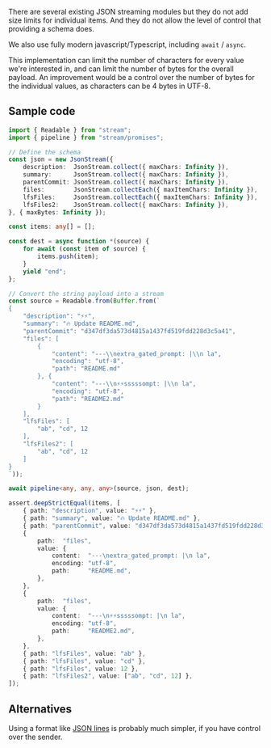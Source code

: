 There are several existing JSON streaming modules but they do not add size limits for individual items. And they do not allow the level of control that providing a schema does.

We also use fully modern javascript/Typescript, including `await` / `async`.

This implementation can limit the number of characters for every value we're interested in, and can limit the number of bytes for the overall payload. An improvement would be a control over the number of bytes for the individual values,
as characters can be 4 bytes in UTF-8.

## Sample code

```ts
import { Readable } from "stream";
import { pipeline } from "stream/promises";

// Define the schema
const json = new JsonStream({
	description:  JsonStream.collect({ maxChars: Infinity }),
	summary:      JsonStream.collect({ maxChars: Infinity }),
	parentCommit: JsonStream.collect({ maxChars: Infinity }),
	files:        JsonStream.collectEach({ maxItemChars: Infinity }),
	lfsFiles:     JsonStream.collectEach({ maxItemChars: Infinity }),
	lfsFiles2:    JsonStream.collect({ maxChars: Infinity }),
}, { maxBytes: Infinity });

const items: any[] = [];

const dest = async function *(source) {
	for await (const item of source) {
		items.push(item);
	}
	yield "end";
};

// Convert the string payload into a stream
const source = Readable.from(Buffer.from(`
{
	"description": "⚡️⚡️",
	"summary": "🔥 Update README.md",
	"parentCommit": "d347df3da573d4815a1437fd519fdd228d3c5a41",
	"files": [
		{
			"content": "---\\nextra_gated_prompt: |\\n la",
			"encoding": "utf-8",
			"path": "README.md"
		}, {
			"content": "---\\n⚡️⚡️sssssompt: |\\n la",
			"encoding": "utf-8",
			"path": "README2.md"
		}
	],
	"lfsFiles": [
		"ab", "cd", 12
	],
	"lfsFiles2": [
		"ab", "cd", 12
	]
}
`));

await pipeline<any, any, any>(source, json, dest);

assert.deepStrictEqual(items, [
	{ path: "description", value: "⚡️⚡️" },
	{ path: "summary", value: "🔥 Update README.md" },
	{ path: "parentCommit", value: "d347df3da573d4815a1437fd519fdd228d3c5a41" },
	{
		path:  "files",
		value: {
			content:  "---\nextra_gated_prompt: |\n la",
			encoding: "utf-8",
			path:     "README.md",
		},
	},
	{
		path:  "files",
		value: {
			content:  "---\n⚡️⚡️sssssompt: |\n la",
			encoding: "utf-8",
			path:     "README2.md",
		},
	},
	{ path: "lfsFiles", value: "ab" },
	{ path: "lfsFiles", value: "cd" },
	{ path: "lfsFiles", value: 12 },
	{ path: "lfsFiles2", value: ["ab", "cd", 12] },
]);
```

## Alternatives

Using a format like [JSON lines](https://jsonlines.org/) is probably much simpler, if you have control over the sender.
